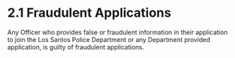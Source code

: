 # 2.1 Fraudulent Applications

Any Officer who provides false or fraudulent information in their application to join the Los Santos Police Department or any Department provided application, is guilty of fraudulent applications.
